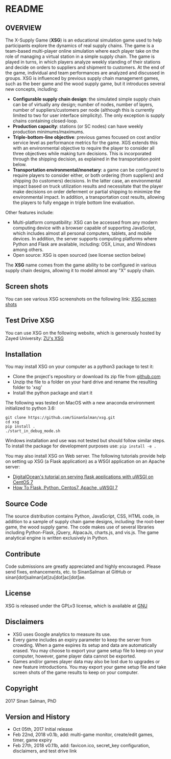 # README #

## OVERVIEW ##
The X-Supply Game (**XSG**) is an educational simulation game used to help participants explore the dynamics of real supply chains. The game is a team-based multi-player online simulation where each player take on the role of managing a virtual station in a simple supply chain. The game is played in turns, in which players analyze weekly standing of their stations and decide on orders to suppliers and shipment to customers. At the end of the game, individual and team performances are analyzed and discussed in groups.
XSG is influenced by previous supply chain management games, such as the beer game and the wood supply game, but it introduces several new concepts, including:

*   **Configurable supply chain design**: the simulated simple supply chain can be of virtually any design; number of nodes, number of layers, number of suppliers/customers per node (although this is currently limited to two for user interface simplicity). The only exception is supply chains containing closed-loop.
*   **Production capacity**: stations (or SC nodes) can have weekly production minimums/maximums.
*   **Triple-bottom-line objective**: previous games focused on cost and/or service level as performance metrics for the game. XGS extends this with an environmental objective to require the player to consider all three objectives while making turn decisions. This is incorporated through the shipping decision, as explained in the transportation point below.
*   **Transportation environmental/monetary**: a game can be configured to require players to consider either, or both ordering (from suppliers) and shipping (to customers) decisions. In the latter case, an environmental impact based on truck utilization results and necessitate that the player make decisions on order deferment or partial shipping to minimize the environmental impact. In addition, a transportation cost results, allowing the players to fully engage in triple bottom line evaluation.

Other features include:

*   Multi-platform compatibility: XSG can be accessed from any modern computing device with a browser capable of supporting JavaScript, which includes almost all personal computers, tablets, and mobile devices. In addition, the server supports computing platforms where Python and Flask are available, including: OSX, Linux, and Windows among others.
*   Open source: XSG is open sourced (see license section below)

The **XSG** name comes from the game ability to be configured in various supply chain designs, allowing it to model almost any "X" supply chain.

## Screen shots ##
You can see various XSG screenshots on the following link:
[XSG screen shots](https://sinansalman.github.io/xsg/docs/screenshots.html)

## Test Drive XSG ##
You can use XSG on the following website, which is generously hosted by Zayed University:
[ZU's XSG](https://istm.zu.ac.ae/xsg)

## Installation ##
You may install XSG on your computer as a python3 package to test it:

*   Clone the project's repository or download its zip file from [github.com](https://sinansalman.github.io/xsg/)
*   Unzip the file to a folder on your hard drive and rename the resulting folder to 'xsg'
*   Install the python package and start it

The following was tested on MacOS with a new anaconda environment initialized to python 3.6:

```
git clone https://github.com/SinanSalman/xsg.git
cd xsg
pip install .
./start_in_debug_mode.sh
```

Windows installation and use was not tested but should follow similar steps. To install the package for development purposes use: ```pip install -e .```

You may also install XSG on Web server. The following tutorials provide help on setting up XSG (a Flask application) as a WSGI application on an Apache server:
*   [DigitalOcean's tutorial on serving flask applications with uWSGI on CentOS 7](https://www.digitalocean.com/community/tutorials/how-to-serve-flask-applications-with-uwsgi-and-nginx-on-centos-7)
*   [How To Flask, Python, Centos7, Apache, uWSGI 7](https://mitchjacksontech.github.io/How-To-Flask-Python-Centos7-Apache-uWSGI/)

## Source Code ##
The source distribution contains Python, JavaScript, CSS, HTML code, in addition to a sample of supply chain game designs, including: the root-beer game, the wood supply game. The code makes use of several libraries including Python-Flask, jQuery, AlpacaJs, charts.js, and vis.js. The game analytical engine is written exclusively in Python.

## Contribute ##
Code submissions are greatly appreciated and highly encouraged. Please send fixes, enhancements, etc. to SinanSalman at GitHub or sinan\[dot\]salman\[at\]zu\[dot\]ac\[dot\]ae.

## License ##
XSG is released under the GPLv3 license, which is available at [GNU](https://www.gnu.org/licenses/gpl-3.0.en.html)

## Disclaimers ##

*   XSG uses Google analytics to measure its use.
*   Every game includes an expiry parameter to keep the server from crowding. When a game expires its setup and data are automatically erased. You may choose to export your game setup file to keep on your computer, however, game player data cannot be exported.
*   Games and/or games player data may also be lost due to upgrades or new feature introductions. You may export your game setup file and take screen shots of the game results to keep on your computer.

## Copyright ##
2017 Sinan Salman, PhD

## Version and History ##
*   Oct 05th, 2017    Initial release
*   Feb 22nd, 2018    v0.1b, add: multi-game monitor, create/edit games, timer, game expiry  
*   Feb 27th, 2018    v0.11b, add: favicon.ico, secret_key configuration, disclaimers, and test drive link
